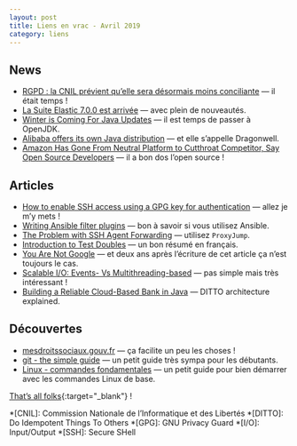 ```yaml
---
layout: post
title: Liens en vrac - Avril 2019
category: liens
---
```


## News

- [RGPD : la CNIL prévient qu’elle sera désormais moins conciliante](https://www.numerama.com/politique/482019-rgpd-la-cnil-previent-quelle-sera-desormais-moins-conciliante-en-cas-decart.html)
  — il était temps !
- [La Suite Elastic 7.0.0 est arrivée](https://www.elastic.co/fr/blog/elastic-stack-7-0-0-released)
  — avec plein de nouveautés.
- [Winter is Coming For Java Updates](https://www.azul.com/winter-is-coming-for-java-updates/)
  — il est temps de passer à OpenJDK.
- [Alibaba offers its own Java distribution](https://www.javaworld.com/article/3386160/alibaba-offers-its-own-java-distribution.html)
  — et elle s’appelle Dragonwell.
- [Amazon Has Gone From Neutral Platform to Cutthroat Competitor, Say Open Source Developers](https://onezero.medium.com/open-source-betrayed-industry-leaders-accuse-amazon-of-playing-a-rigged-game-with-aws-67177bc748b7)
  — il a bon dos l’open source !

## Articles

- [How to enable SSH access using a GPG key for authentication](https://opensource.com/article/19/4/gpg-subkeys-ssh)
  — allez je m’y mets !
- [Writing Ansible filter plugins](https://blog.oddbit.com/post/2019-04-25-writing-ansible-filter-plugins/)
  — bon à savoir si vous utilisez Ansible.
- [The Problem with SSH Agent Forwarding](https://defn.io/2019/04/12/ssh-forwarding/)
  — utilisez `ProxyJump`.
- [Introduction to Test Doubles](https://codurance.com/2019/04/08/Introduction-to-test-doubles/)
  — un bon résumé en français.
- [You Are Not Google](https://blog.bradfieldcs.com/you-are-not-google-84912cf44afb)
  — et deux ans après l’écriture de cet article ça n’est toujours le cas.
- [Scalable I/O: Events- Vs Multithreading-based](https://thetechsolo.wordpress.com/2016/02/29/scalable-io-events-vs-multithreading-based/)
  — pas simple mais très intéressant !
- [Building a Reliable Cloud-Based Bank in Java](https://www.infoq.com/presentations/starling-bank/)
  — DITTO architecture explained.

## Découvertes

- [mesdroitssociaux.gouv.fr](https://www.mesdroitssociaux.gouv.fr)
  — ça facilite un peu les choses !
- [git - the simple guide](http://rogerdudler.github.io/git-guide/index.html)
  — un petit guide très sympa pour les débutants.
- [Linux - commandes fondamentales](http://juliend.github.io/linux-cheatsheet/)
  — un petit guide pour bien démarrer avec les commandes Linux de base.

[That’s all folks](https://www.youtube.com/watch?v=atoAvjyCpXs "O - Olivier Marguerit - A Kiss"){:target="_blank"} !

<!-- prettier-ignore-start -->
*[CNIL]: Commission Nationale de l’Informatique et des Libertés
*[DITTO]: Do Idempotent Things To Others
*[GPG]: GNU Privacy Guard
*[I/O]: Input/Output
*[SSH]: Secure SHell
<!-- prettier-ignore-end -->
